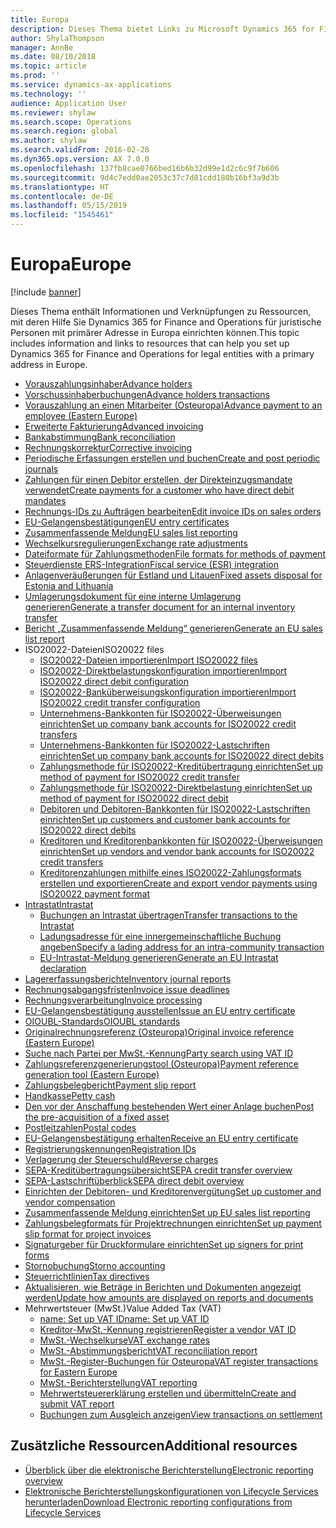```yaml
---
title: Europa
description: Dieses Thema bietet Links zu Microsoft Dynamics 365 for Finance and Operations-Dokumentationsressourcen für Europa.
author: ShylaThompson
manager: AnnBe
ms.date: 08/10/2018
ms.topic: article
ms.prod: ''
ms.service: dynamics-ax-applications
ms.technology: ''
audience: Application User
ms.reviewer: shylaw
ms.search.scope: Operations
ms.search.region: global
ms.author: shylaw
ms.search.validFrom: 2016-02-28
ms.dyn365.ops.version: AX 7.0.0
ms.openlocfilehash: 137fb8cae0766bed16b6b32d99e1d2c6c9f7b606
ms.sourcegitcommit: 9d4c7edd0ae2053c37c7d81cdd180b16bf3a9d3b
ms.translationtype: HT
ms.contentlocale: de-DE
ms.lasthandoff: 05/15/2019
ms.locfileid: "1545461"
---
```

# <a name="europe"></a><span data-ttu-id="e77dd-103">Europa</span><span class="sxs-lookup"><span data-stu-id="e77dd-103">Europe</span></span> 

[!include [banner](../includes/banner.md)]

<span data-ttu-id="e77dd-104">Dieses Thema enthält Informationen und Verknüpfungen zu Ressourcen, mit deren Hilfe Sie Dynamics 365 for Finance and Operations für juristische Personen mit primärer Adresse in Europa einrichten können.</span><span class="sxs-lookup"><span data-stu-id="e77dd-104">This topic includes information and links to resources that can help you set up Dynamics 365 for Finance and Operations for legal entities with a primary address in Europe.</span></span> 

- [<span data-ttu-id="e77dd-105">Vorauszahlungsinhaber</span><span class="sxs-lookup"><span data-stu-id="e77dd-105">Advance holders</span></span>](emea-advance-holders.md)
 - [<span data-ttu-id="e77dd-106">Vorschussinhaberbuchungen</span><span class="sxs-lookup"><span data-stu-id="e77dd-106">Advance holders transactions</span></span>](emea-advance-holders-transactions.md)
 - [<span data-ttu-id="e77dd-107">Vorauszahlung an einen Mitarbeiter (Osteuropa)</span><span class="sxs-lookup"><span data-stu-id="e77dd-107">Advance payment to an employee (Eastern Europe)</span></span>](tasks/advance-payment-employee.md)
- [<span data-ttu-id="e77dd-108">Erweiterte Fakturierung</span><span class="sxs-lookup"><span data-stu-id="e77dd-108">Advanced invoicing</span></span>](emea-advance-invoice.md)
- [<span data-ttu-id="e77dd-109">Bankabstimmung</span><span class="sxs-lookup"><span data-stu-id="e77dd-109">Bank reconciliation</span></span>](emea-bank-reconciliation.md)
- [<span data-ttu-id="e77dd-110">Rechnungskorrektur</span><span class="sxs-lookup"><span data-stu-id="e77dd-110">Corrective invoicing</span></span>](emea-corrective-invoice.md)
- [<span data-ttu-id="e77dd-111">Periodische Erfassungen erstellen und buchen</span><span class="sxs-lookup"><span data-stu-id="e77dd-111">Create and post periodic journals</span></span>](emea-create-post-periodic-journals.md)
- [<span data-ttu-id="e77dd-112">Zahlungen für einen Debitor erstellen, der Direkteinzugsmandate verwendet</span><span class="sxs-lookup"><span data-stu-id="e77dd-112">Create payments for a customer who have direct debit mandates</span></span>](tasks/create-payments-customers-who-have-direct-debit-mandates.md)
- [<span data-ttu-id="e77dd-113">Rechnungs-IDs zu Aufträgen bearbeiten</span><span class="sxs-lookup"><span data-stu-id="e77dd-113">Edit invoice IDs on sales orders</span></span>](emea-edit-invoice-id-sales-orders.md)
- [<span data-ttu-id="e77dd-114">EU-Gelangensbestätigungen</span><span class="sxs-lookup"><span data-stu-id="e77dd-114">EU entry certificates</span></span>](emea-entry-certificates.md)
- [<span data-ttu-id="e77dd-115">Zusammenfassende Meldung</span><span class="sxs-lookup"><span data-stu-id="e77dd-115">EU sales list reporting</span></span>](emea-eu-sales-list.md)
- [<span data-ttu-id="e77dd-116">Wechselkursregulierungen</span><span class="sxs-lookup"><span data-stu-id="e77dd-116">Exchange rate adjustments</span></span>](emea-exchange-rate-adjustments.md)
- [<span data-ttu-id="e77dd-117">Dateiformate für Zahlungsmethoden</span><span class="sxs-lookup"><span data-stu-id="e77dd-117">File formats for methods of payment</span></span>](emea-select-file-formats-for-the-method-of-payments.md)
- [<span data-ttu-id="e77dd-118">Steuerdienste ERS-Integration</span><span class="sxs-lookup"><span data-stu-id="e77dd-118">Fiscal service (ESR) integration</span></span>](emea-fiscal-service-integration.md)
- [<span data-ttu-id="e77dd-119">Anlagenveräußerungen für Estland und Litauen</span><span class="sxs-lookup"><span data-stu-id="e77dd-119">Fixed assets disposal for Estonia and Lithuania</span></span>](emea-credit-note-reverse-fixed-asset-sale.md)
- [<span data-ttu-id="e77dd-120">Umlagerungsdokument für eine interne Umlagerung generieren</span><span class="sxs-lookup"><span data-stu-id="e77dd-120">Generate a transfer document for an internal inventory transfer</span></span>](tasks/transfer-document-internal-inventory-transfer.md)
- [<span data-ttu-id="e77dd-121">Bericht „Zusammenfassende Meldung“ generieren</span><span class="sxs-lookup"><span data-stu-id="e77dd-121">Generate an EU sales list report</span></span>](tasks/eur-00011-eu-sales-list-report.md)
- <span data-ttu-id="e77dd-122">ISO20022-Dateien</span><span class="sxs-lookup"><span data-stu-id="e77dd-122">ISO20022 files</span></span>
  - [<span data-ttu-id="e77dd-123">ISO20022-Dateien importieren</span><span class="sxs-lookup"><span data-stu-id="e77dd-123">Import ISO20022 files</span></span>](emea-ISO20022-file-formats.md)
  - [<span data-ttu-id="e77dd-124">ISO20022-Direktbelastungskonfiguration importieren</span><span class="sxs-lookup"><span data-stu-id="e77dd-124">Import ISO20022 direct debit configuration</span></span>](tasks/import-iso20022-direct-debit-configuration.md)
  - [<span data-ttu-id="e77dd-125">ISO20022-Banküberweisungskonfiguration importieren</span><span class="sxs-lookup"><span data-stu-id="e77dd-125">Import ISO20022 credit transfer configuration</span></span>](tasks/import-iso20022-credit-transfer-configuration.md)
  - [<span data-ttu-id="e77dd-126">Unternehmens-Bankkonten für ISO20022-Überweisungen einrichten</span><span class="sxs-lookup"><span data-stu-id="e77dd-126">Set up company bank accounts for ISO20022 credit transfers</span></span>](tasks/set-up-company-bank-accounts-iso20022-credit-transfers.md)
  - [<span data-ttu-id="e77dd-127">Unternehmens-Bankkonten für ISO20022-Lastschriften einrichten</span><span class="sxs-lookup"><span data-stu-id="e77dd-127">Set up company bank accounts for ISO20022 direct debits</span></span>](tasks/set-up-company-bank-accounts-iso20022-direct-debits.md)
  - [<span data-ttu-id="e77dd-128">Zahlungsmethode für ISO20022-Kreditübertragung einrichten</span><span class="sxs-lookup"><span data-stu-id="e77dd-128">Set up method of payment for ISO20022 credit transfer</span></span>](tasks/set-up-method-payment-iso20022-credit-transfer.md)
  - [<span data-ttu-id="e77dd-129">Zahlungsmethode für ISO20022-Direktbelastung einrichten</span><span class="sxs-lookup"><span data-stu-id="e77dd-129">Set up method of payment for ISO20022 direct debit</span></span>](tasks/setup-method-payment-iso20022-direct-debit.md)
  - [<span data-ttu-id="e77dd-130">Debitoren und Debitoren-Bankkonten für ISO20022-Lastschriften einrichten</span><span class="sxs-lookup"><span data-stu-id="e77dd-130">Set up customers and customer bank accounts for ISO20022 direct debits</span></span>](tasks/set-up-bank-accounts-iso20022-direct-debits.md)
  - [<span data-ttu-id="e77dd-131">Kreditoren und Kreditorenbankkonten für ISO20022-Überweisungen einrichten</span><span class="sxs-lookup"><span data-stu-id="e77dd-131">Set up vendors and vendor bank accounts for ISO20022 credit transfers</span></span>](tasks/set-up-vendor-iso20022-credit-transfers.md)
  - [<span data-ttu-id="e77dd-132">Kreditorenzahlungen mithilfe eines ISO20022-Zahlungsformats erstellen und exportieren</span><span class="sxs-lookup"><span data-stu-id="e77dd-132">Create and export vendor payments using ISO20022 payment format</span></span>](tasks/create-export-vendor-payments-iso20022-payment-format.md)
- [<span data-ttu-id="e77dd-133">Intrastat</span><span class="sxs-lookup"><span data-stu-id="e77dd-133">Intrastat</span></span>](emea-intrastat.md)
  - [<span data-ttu-id="e77dd-134">Buchungen an Intrastat übertragen</span><span class="sxs-lookup"><span data-stu-id="e77dd-134">Transfer transactions to the Intrastat</span></span>](tasks/transfer-transactions-intrastat.md)
  - [<span data-ttu-id="e77dd-135">Ladungsadresse für eine innergemeinschaftliche Buchung angeben</span><span class="sxs-lookup"><span data-stu-id="e77dd-135">Specify a lading address for an intra-community transaction</span></span>](tasks/eur-00002-specify-lading-address-intra-community.md)
  - [<span data-ttu-id="e77dd-136">EU-Intrastat-Meldung generieren</span><span class="sxs-lookup"><span data-stu-id="e77dd-136">Generate an EU Intrastat declaration</span></span>](tasks/eur-00002-eu-intrastat-declaration.md)
- [<span data-ttu-id="e77dd-137">Lagererfassungsberichte</span><span class="sxs-lookup"><span data-stu-id="e77dd-137">Inventory journal reports</span></span>](emea-set-up-report-inventory-journal-names.md)
- [<span data-ttu-id="e77dd-138">Rechnungsabgangsfristen</span><span class="sxs-lookup"><span data-stu-id="e77dd-138">Invoice issue deadlines</span></span>](emea-invoice-issue-deadline.md)
- [<span data-ttu-id="e77dd-139">Rechnungsverarbeitung</span><span class="sxs-lookup"><span data-stu-id="e77dd-139">Invoice processing</span></span>](emea-invoice-processing.md)
- [<span data-ttu-id="e77dd-140">EU-Gelangensbestätigung ausstellen</span><span class="sxs-lookup"><span data-stu-id="e77dd-140">Issue an EU entry certificate</span></span>](tasks/eur-00012-issue-eu-entry-certificate.md)
- [<span data-ttu-id="e77dd-141">OIOUBL-Standards</span><span class="sxs-lookup"><span data-stu-id="e77dd-141">OIOUBL standards</span></span>](emea-oioubl-standards-electronic-invoicing.md)
- [<span data-ttu-id="e77dd-142">Originalrechnungsreferenz (Osteuropa)</span><span class="sxs-lookup"><span data-stu-id="e77dd-142">Original invoice reference (Eastern Europe)</span></span>](tasks/ee-00004-original-invoice-reference.md)
- [<span data-ttu-id="e77dd-143">Suche nach Partei per MwSt.-Kennung</span><span class="sxs-lookup"><span data-stu-id="e77dd-143">Party search using VAT ID</span></span>](tasks/eur-00015-party-search-vat-id.md)
- [<span data-ttu-id="e77dd-144">Zahlungsreferenzgenerierungstool (Osteuropa)</span><span class="sxs-lookup"><span data-stu-id="e77dd-144">Payment reference generation tool (Eastern Europe)</span></span>](tasks/ee-00015-payment-reference-generation-tool.md)
- [<span data-ttu-id="e77dd-145">Zahlungsbelegbericht</span><span class="sxs-lookup"><span data-stu-id="e77dd-145">Payment slip report</span></span>](emea-eur-payment-slip-report-giro.md)
- [<span data-ttu-id="e77dd-146">Handkasse</span><span class="sxs-lookup"><span data-stu-id="e77dd-146">Petty cash</span></span>](emea-petty-cash.md)
- [<span data-ttu-id="e77dd-147">Den vor der Anschaffung bestehenden Wert einer Anlage buchen</span><span class="sxs-lookup"><span data-stu-id="e77dd-147">Post the pre-acquisition of a fixed asset</span></span>](emea-pre-acquisition-acquisition-fixed-asset.md)
- [<span data-ttu-id="e77dd-148">Postleitzahlen</span><span class="sxs-lookup"><span data-stu-id="e77dd-148">Postal codes</span></span>](emea-import-create-postal-codes-manually.md)
- [<span data-ttu-id="e77dd-149">EU-Gelangensbestätigung erhalten</span><span class="sxs-lookup"><span data-stu-id="e77dd-149">Receive an EU entry certificate</span></span>](tasks/eur-00012-receive-eu-entry-certificate.md)
- [<span data-ttu-id="e77dd-150">Registrierungskennungen</span><span class="sxs-lookup"><span data-stu-id="e77dd-150">Registration IDs</span></span>](emea-registration-ids.md)
- [<span data-ttu-id="e77dd-151">Verlagerung der Steuerschuld</span><span class="sxs-lookup"><span data-stu-id="e77dd-151">Reverse charges</span></span>](emea-reverse-charge.md)
- [<span data-ttu-id="e77dd-152">SEPA-Kreditübertragungsübersicht</span><span class="sxs-lookup"><span data-stu-id="e77dd-152">SEPA credit transfer overview</span></span>](../accounts-payable/sepa-credit-transfer.md)
- [<span data-ttu-id="e77dd-153">SEPA-Lastschriftüberblick</span><span class="sxs-lookup"><span data-stu-id="e77dd-153">SEPA direct debit overview</span></span>](../accounts-receivable/sepa-direct-debit-overview.md)
- [<span data-ttu-id="e77dd-154">Einrichten der Debitoren- und Kreditorenvergütung</span><span class="sxs-lookup"><span data-stu-id="e77dd-154">Set up customer and vendor compensation</span></span>](emea-compensation-customer-vendor-transactions.md)
- [<span data-ttu-id="e77dd-155">Zusammenfassende Meldung einrichten</span><span class="sxs-lookup"><span data-stu-id="e77dd-155">Set up EU sales list reporting</span></span>](tasks/eur-00011-eu-sales-list-reporting.md)
- [<span data-ttu-id="e77dd-156">Zahlungsbelegformats für Projektrechnungen einrichten</span><span class="sxs-lookup"><span data-stu-id="e77dd-156">Set up payment slip format for project invoices</span></span>](tasks/set-up-payment-slip-format-project-invoices.md)
- [<span data-ttu-id="e77dd-157">Signaturgeber für Druckformulare einrichten</span><span class="sxs-lookup"><span data-stu-id="e77dd-157">Set up signers for print forms</span></span>](emea-set-up-signers-for-printing-forms.md)
- [<span data-ttu-id="e77dd-158">Stornobuchung</span><span class="sxs-lookup"><span data-stu-id="e77dd-158">Storno accounting</span></span>](emea-storno.md)
- [<span data-ttu-id="e77dd-159">Steuerrichtlinien</span><span class="sxs-lookup"><span data-stu-id="e77dd-159">Tax directives</span></span>](emea-tax-directives.md)
- [<span data-ttu-id="e77dd-160">Aktualisieren, wie Beträge in Berichten und Dokumenten angezeigt werden</span><span class="sxs-lookup"><span data-stu-id="e77dd-160">Update how amounts are displayed on reports and documents</span></span>](emea-amount-printing-forms.md)
- <span data-ttu-id="e77dd-161">Mehrwertsteuer (MwSt.)</span><span class="sxs-lookup"><span data-stu-id="e77dd-161">Value Added Tax (VAT)</span></span>
  - [<span data-ttu-id="e77dd-162">name: Set up VAT ID</span><span class="sxs-lookup"><span data-stu-id="e77dd-162">name: Set up VAT ID</span></span>](tasks/eur-00015-vat-id.md)
  - [<span data-ttu-id="e77dd-163">Kreditor-MwSt.-Kennung registrieren</span><span class="sxs-lookup"><span data-stu-id="e77dd-163">Register a vendor VAT ID</span></span>](tasks/eur-00015-registration-vendor-vat-id.md)
  - [<span data-ttu-id="e77dd-164">MwSt.-Wechselkurse</span><span class="sxs-lookup"><span data-stu-id="e77dd-164">VAT exchange rates</span></span>](emea-vat-exchange-rate.md)
  - [<span data-ttu-id="e77dd-165">MwSt.-Abstimmungsbericht</span><span class="sxs-lookup"><span data-stu-id="e77dd-165">VAT reconciliation report</span></span>](tasks/eur-00018-vat-reconciliation-report.md)
  - [<span data-ttu-id="e77dd-166">MwSt.-Register-Buchungen für Osteuropa</span><span class="sxs-lookup"><span data-stu-id="e77dd-166">VAT register transactions for Eastern Europe</span></span>](emea-vat-register-transactions.md)
  - [<span data-ttu-id="e77dd-167">MwSt.-Berichterstellung</span><span class="sxs-lookup"><span data-stu-id="e77dd-167">VAT reporting</span></span>](emea-vat-reporting.md)
  - [<span data-ttu-id="e77dd-168">Mehrwertsteuererklärung erstellen und übermitteln</span><span class="sxs-lookup"><span data-stu-id="e77dd-168">Create and submit VAT report</span></span>](tasks/create-submit-vat-report.md)
  - [<span data-ttu-id="e77dd-169">Buchungen zum Ausgleich anzeigen</span><span class="sxs-lookup"><span data-stu-id="e77dd-169">View transactions on settlement</span></span>](emea-transactions-settlement-form.md)

## <a name="additional-resources"></a><span data-ttu-id="e77dd-170">Zusätzliche Ressourcen</span><span class="sxs-lookup"><span data-stu-id="e77dd-170">Additional resources</span></span>

- [<span data-ttu-id="e77dd-171">Überblick über die elektronische Berichterstellung</span><span class="sxs-lookup"><span data-stu-id="e77dd-171">Electronic reporting overview</span></span>](../../dev-itpro/analytics/general-electronic-reporting.md)
- [<span data-ttu-id="e77dd-172">Elektronische Berichterstellungskonfigurationen von Lifecycle Services herunterladen</span><span class="sxs-lookup"><span data-stu-id="e77dd-172">Download Electronic reporting configurations from Lifecycle Services</span></span>](../../dev-itpro/analytics/download-electronic-reporting-configuration-lcs.md)

